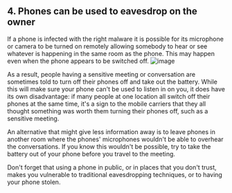 [Title]: # (Eavesdropping)
[Order]: # (4)

## 4. Phones can be used to eavesdrop on the owner

If a phone is infected with the right malware it is possible for its microphone or camera to be turned on remotely allowing somebody to hear or see whatever is happening in the same room as the phone. This may happen even when the phone appears to be switched off.
![image](mobile5.png)

As a result, people having a sensitive meeting or conversation are sometimes told to turn off their phones off and take out the battery. While this will make sure your phone can't be used to listen in on you, it does have its own disadvantage: if many people at one location all switch off their phones at the same time, it's a sign to the mobile carriers that they all thought something was worth them turning their phones off, such as a sensitive meeting.

An alternative that might give less information away is to leave phones in another room where the phones' microphones wouldn't be able to overhear the conversations. If you know this wouldn't be possible, try to take the battery out of your phone before you travel to the meeting.

Don't forget that using a phone in public, or in places that you don't trust, makes you vulnerable to traditional eavesdropping techniques, or to having your phone stolen.